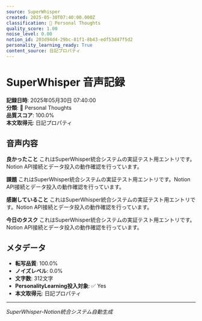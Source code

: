 ```yaml
---
source: SuperWhisper
created: 2025-05-30T07:40:00.000Z
classification: 💭 Personal Thoughts
quality_score: 1.00
noise_level: 0.00
notion_id: 203d94d4-29bc-81f1-8b43-edf53d47f5d2
personality_learning_ready: True
content_source: 日記プロパティ
---
```


# SuperWhisper 音声記録

**記録日時**: 2025年05月30日 07:40:00  
**分類**: 💭 Personal Thoughts  
**品質スコア**: 100.0%  
**本文取得元**: 日記プロパティ

## 音声内容

**良かったこと**
これはSuperWhisper統合システムの実証テスト用エントリです。Notion API接続とデータ投入の動作確認を行っています。

**課題**
これはSuperWhisper統合システムの実証テスト用エントリです。Notion API接続とデータ投入の動作確認を行っています。

**感謝していること**
これはSuperWhisper統合システムの実証テスト用エントリです。Notion API接続とデータ投入の動作確認を行っています。

**今日のタスク**
これはSuperWhisper統合システムの実証テスト用エントリです。Notion API接続とデータ投入の動作確認を行っています。

## メタデータ

- **転写品質**: 100.0%
- **ノイズレベル**: 0.0%
- **文字数**: 312文字
- **PersonalityLearning投入対象**: ✅ Yes
- **本文取得元**: 日記プロパティ

---
*SuperWhisper-Notion統合システム自動生成*
